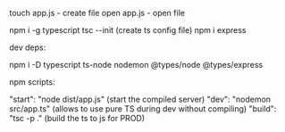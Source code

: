 touch app.js - create file
open app.js - open file

npm i -g typescript
tsc --init (create ts config file)
npm i express


dev deps:

npm i -D typescript ts-node nodemon @types/node @types/express


npm scripts:

"start": "node dist/app.js" (start the compiled server)
"dev": "nodemon src/app.ts" (allows to use pure TS during dev without compiling)
"build": "tsc -p ." (build the ts to js for PROD)
